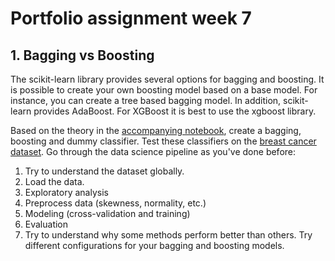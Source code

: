 # Portfolio assignment week 7

## 1. Bagging vs Boosting
The scikit-learn library provides several options for bagging and boosting. It is possible to create your own boosting model based on a base model. For instance, you can create a tree based bagging model. In addition, scikit-learn provides AdaBoost. For XGBoost it is best to use the xgboost library.

Based on the theory in the [accompanying notebook](../Exercises/E_BAGGING_BOOSTING.ipynb), create a bagging, boosting and dummy classifier. Test these classifiers on the [breast cancer dataset](https://www.kaggle.com/datasets/yasserh/breast-cancer-dataset). Go through the data science pipeline as you've done before:

1. Try to understand the dataset globally.
2. Load the data.
3. Exploratory analysis
4. Preprocess data (skewness, normality, etc.)
5. Modeling (cross-validation and training)
6. Evaluation
7. Try to understand why some methods perform better than others. Try different configurations for your bagging and boosting models.

